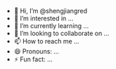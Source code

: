 - 👋 Hi, I’m @shengjiangred
- 👀 I’m interested in ...
- 🌱 I’m currently learning ...
- 💞️ I’m looking to collaborate on ...
- 📫 How to reach me ...
- 😄 Pronouns: ...
- ⚡ Fun fact: ...

<!---
shengjiangred/shengjiangred is a ✨ special ✨ repository because its `README.md` (this file) appears on your GitHub profile.
You can click the Preview link to take a look at your changes.
--->
